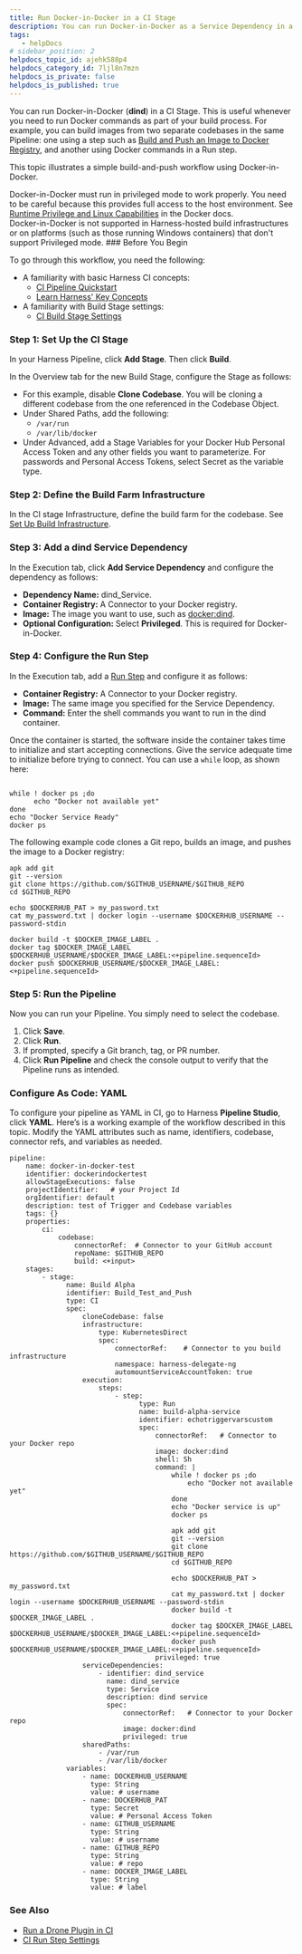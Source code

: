 ```yaml
---
title: Run Docker-in-Docker in a CI Stage
description: You can run Docker-in-Docker as a Service Dependency in a CI Stage. This example illustrates using Docker-in-Docker to build and push an image in a Run step. This can be useful if you want to build f…
tags: 
   - helpDocs
# sidebar_position: 2
helpdocs_topic_id: ajehk588p4
helpdocs_category_id: 7ljl8n7mzn
helpdocs_is_private: false
helpdocs_is_published: true
---
```


You can run Docker-in-Docker (**dind**) in a CI Stage. This is useful whenever you need to run Docker commands as part of your build process. For example, you can build images from two separate codebases in the same Pipeline: one using a step such as [Build and Push an Image to Docker Registry](../../ci-technical-reference/build-and-push-to-docker-hub-step-settings.md), and another using Docker commands in a Run step.

This topic illustrates a simple build-and-push workflow using Docker-in-Docker.

Docker-in-Docker must run in privileged mode to work properly. You need to be careful because this provides full access to the host environment. See [Runtime Privilege and Linux Capabilities](https://docs.docker.com/engine/reference/run/#runtime-privilege-and-linux-capabilities) in the Docker docs.  
Docker-in-Docker is not supported in Harness-hosted build infrastructures or on platforms (such as those running Windows containers) that don't support Privileged mode. ### Before You Begin

To go through this workflow, you need the following:

* A familiarity with basic Harness CI concepts:
	+ [CI Pipeline Quickstart](../../ci-quickstarts/ci-pipeline-quickstart.md)
	+ [Learn Harness' Key Concepts](https://ngdocs.harness.io/article/hv2758ro4e-learn-harness-key-concepts)
* A familiarity with Build Stage settings:
	+ [CI Build Stage Settings](../../ci-technical-reference/ci-stage-settings.md)

### Step 1: Set Up the CI Stage

In your Harness Pipeline, click **Add Stage**. Then click **Build**.

In the Overview tab for the new Build Stage, configure the Stage as follows:

* For this example, disable **Clone Codebase**. You will be cloning a different codebase from the one referenced in the Codebase Object.
* Under Shared Paths, add the following:
	+ `/var/run`
	+ `/var/lib/docker`
* Under Advanced, add a Stage Variables for your Docker Hub Personal Access Token and any other fields you want to parameterize. For passwords and Personal Access Tokens, select Secret as the variable type.

### Step 2: Define the Build Farm Infrastructure

In the CI stage Infrastructure, define the build farm for the codebase. See [Set Up Build Infrastructure](/category/set-up-build-infrastructure).

### Step 3: Add a dind Service Dependency

In the Execution tab, click **Add Service Dependency** and configure the dependency as follows:

* **Dependency Name:** dind\_Service.
* **Container Registry:** A Connector to your Docker registry.
* **Image:** The image you want to use, such as [docker:dind](https://hub.docker.com/_/docker).
* **Optional Configuration:** Select **Privileged**. This is required for Docker-in-Docker.

### Step 4: Configure the Run Step

In the Execution tab, add a [Run Step](../../ci-technical-reference/run-step-settings.md) and configure it as follows:

* **Container Registry:** A Connector to your Docker registry.
* **Image:** The same image you specified for the Service Dependency.
* **Command:** Enter the shell commands you want to run in the dind container.

Once the container is started, the software inside the container takes time to initialize and start accepting connections. Give the service adequate time to initialize before trying to connect. You can use a `while` loop, as shown here:


```
  
while ! docker ps ;do   
      echo "Docker not available yet"  
done  
echo "Docker Service Ready"  
docker ps  

```
The following example code clones a Git repo, builds an image, and pushes the image to a Docker registry:


```
apk add git  
git --version  
git clone https://github.com/$GITHUB_USERNAME/$GITHUB_REPO  
cd $GITHUB_REPO  
  
echo $DOCKERHUB_PAT > my_password.txt  
cat my_password.txt | docker login --username $DOCKERHUB_USERNAME --password-stdin  
  
docker build -t $DOCKER_IMAGE_LABEL .  
docker tag $DOCKER_IMAGE_LABEL $DOCKERHUB_USERNAME/$DOCKER_IMAGE_LABEL:<+pipeline.sequenceId>  
docker push $DOCKERHUB_USERNAME/$DOCKER_IMAGE_LABEL:<+pipeline.sequenceId>
```
### Step 5: Run the Pipeline

Now you can run your Pipeline. You simply need to select the codebase.

1. Click **Save**.
2. Click **Run**.
3. If prompted, specify a Git branch, tag, or PR number.
4. Click **Run Pipeline** and check the console output to verify that the Pipeline runs as intended.

### Configure As Code: YAML

To configure your pipeline as YAML in CI, go to Harness **Pipeline Studio**, click **YAML**. Here’s is a working example of the workflow described in this topic. Modify the YAML attributes such as name, identifiers, codebase, connector refs, and variables as needed.


```
pipeline:  
    name: docker-in-docker-test  
    identifier: dockerindockertest  
    allowStageExecutions: false  
    projectIdentifier:   # your Project Id  
    orgIdentifier: default             
    description: test of Trigger and Codebase variables  
    tags: {}  
    properties:  
        ci:  
            codebase:  
                connectorRef:  # Connector to your GitHub account  
                repoName: $GITHUB_REPO            
                build: <+input>  
    stages:  
        - stage:  
              name: Build Alpha  
              identifier: Build_Test_and_Push  
              type: CI  
              spec:  
                  cloneCodebase: false  
                  infrastructure:  
                      type: KubernetesDirect  
                      spec:  
                          connectorRef:    # Connector to you build infrastructure   
                          namespace: harness-delegate-ng  
                          automountServiceAccountToken: true  
                  execution:  
                      steps:  
                          - step:  
                                type: Run  
                                name: build-alpha-service  
                                identifier: echotriggervarscustom  
                                spec:  
                                    connectorRef:   # Connector to your Docker repo   
                                    image: docker:dind  
                                    shell: Sh  
                                    command: |  
                                        while ! docker ps ;do  
                                            echo "Docker not available yet"  
                                        done  
                                        echo "Docker service is up"  
                                        docker ps   
  
                                        apk add git  
                                        git --version  
                                        git clone https://github.com/$GITHUB_USERNAME/$GITHUB_REPO  
                                        cd $GITHUB_REPO  
  
                                        echo $DOCKERHUB_PAT > my_password.txt  
                                        cat my_password.txt | docker login --username $DOCKERHUB_USERNAME --password-stdin  
                                        docker build -t $DOCKER_IMAGE_LABEL .  
                                        docker tag $DOCKER_IMAGE_LABEL $DOCKERHUB_USERNAME/$DOCKER_IMAGE_LABEL:<+pipeline.sequenceId>  
                                        docker push $DOCKERHUB_USERNAME/$DOCKER_IMAGE_LABEL:<+pipeline.sequenceId>  
                                    privileged: true  
                  serviceDependencies:  
                      - identifier: dind_service  
                        name: dind_service  
                        type: Service  
                        description: dind service  
                        spec:  
                            connectorRef:   # Connector to your Docker repo   
                            image: docker:dind  
                            privileged: true  
                  sharedPaths:  
                      - /var/run  
                      - /var/lib/docker  
              variables:  
                  - name: DOCKERHUB_USERNAME  
                    type: String  
                    value: # username  
                  - name: DOCKERHUB_PAT  
                    type: Secret  
                    value: # Personal Access Token  
                  - name: GITHUB_USERNAME  
                    type: String  
                    value: # username  
                  - name: GITHUB_REPO  
                    type: String  
                    value: # repo  
                  - name: DOCKER_IMAGE_LABEL  
                    type: String  
                    value: # label  

```
### See Also

* [Run a Drone Plugin in CI](../use-drone-plugins/run-a-drone-plugin-in-ci.md)
* [CI Run Step Settings](../../ci-technical-reference/run-step-settings.md)

